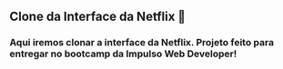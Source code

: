 ## Clone da Interface da Netflix  🍿

### Aqui iremos clonar a interface da Netflix. Projeto feito para entregar no bootcamp da Impulso Web Developer!
